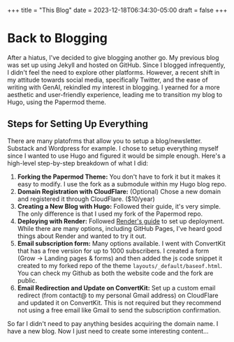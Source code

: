 +++
title = "This Blog"
date = 2023-12-18T06:34:30-05:00
draft = false
+++

# Back to Blogging

After a hiatus, I've decided to give blogging another go. My previous blog was set up using Jekyll and hosted on GitHub. Since I blogged infrequently, I didn't feel the need to explore other platforms. However, a recent shift in my attitude towards social media, specifically Twitter, and the ease of writing with GenAI, rekindled my interest in blogging. I yearned for a more aesthetic and user-friendly experience, leading me to transition my blog to Hugo, using the Papermod theme.

## Steps for Setting Up Everything

There are many platofrms that allow you to setup a blog/newsletter. Substack and Wordpress for example. I chose to setup everything myself since I wanted to use Hugo and figured it would be simple enough. Here's a high-level step-by-step breakdown of what I did:

1. **Forking the Papermod Theme:** You don't have to fork it but it makes it easy to modify. I use the fork as a submodule within my Hugo blog repo. 
2. **Domain Registration with CloudFlare:** (Optional) Chose a new domain and registered it through CloudFlare. ($10/year)
3. **Creating a New Blog with Hugo:** Followed their guide, it's very simple. The only difference is that I used my fork of the Papermod repo. 
4. **Deploying with Render:** Followed [Render's guide](https://docs.render.com/docs/configure-cloudflare-dns) to set up deployment. While there are many options, including GitHub Pages, I've heard good things about Render and wanted to try it out.
5.  **Email subscription form:** Many options available. I went with ConvertKit that has a free version for up to 1000 subscribers. I created a form (Grow -> Landing pages & forms) and then added the js code snippet it created to my forked repo of the theme `layouts/_default/baseof.html`. You can check my Github as both the website code and the fork are public. 
6. **Email Redirection and Update on ConvertKit:** Set up a custom email redirect (from contact@<my-domain> to my personal Gmail address) on CloudFlare and updated it on ConvertKit. This is not required but they recommend not using a free email like Gmail to send the subscription confirmation. 

So far I didn't need to pay anything besides acquiring the domain name. I have a new blog. Now I just need to create some interesting content...




